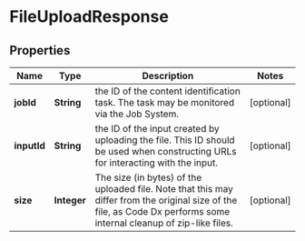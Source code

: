 
# FileUploadResponse

## Properties
Name | Type | Description | Notes
------------ | ------------- | ------------- | -------------
**jobId** | **String** | the ID of the content identification task. The task may be monitored via the Job System. |  [optional]
**inputId** | **String** | the ID of the input created by uploading the file. This ID should be used when constructing URLs for interacting with the input. |  [optional]
**size** | **Integer** | The size (in bytes) of the uploaded file. Note that this may differ from the original size of the file, as Code Dx performs some internal cleanup of zip-like files. |  [optional]



